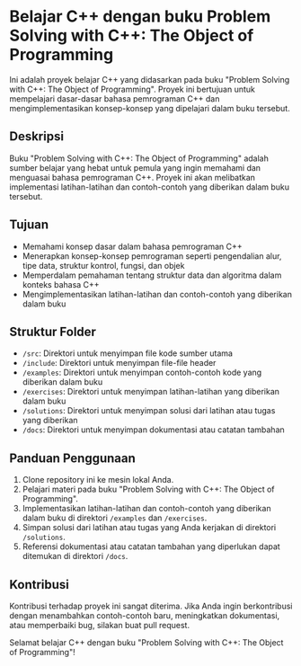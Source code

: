 # Belajar C++ dengan buku Problem Solving with C++: The Object of Programming

Ini adalah proyek belajar C++ yang didasarkan pada buku "Problem Solving with C++: The Object of Programming". Proyek ini bertujuan untuk mempelajari dasar-dasar bahasa pemrograman C++ dan mengimplementasikan konsep-konsep yang dipelajari dalam buku tersebut.

## Deskripsi
Buku "Problem Solving with C++: The Object of Programming" adalah sumber belajar yang hebat untuk pemula yang ingin memahami dan menguasai bahasa pemrograman C++. Proyek ini akan melibatkan implementasi latihan-latihan dan contoh-contoh yang diberikan dalam buku tersebut.

## Tujuan
- Memahami konsep dasar dalam bahasa pemrograman C++
- Menerapkan konsep-konsep pemrograman seperti pengendalian alur, tipe data, struktur kontrol, fungsi, dan objek
- Memperdalam pemahaman tentang struktur data dan algoritma dalam konteks bahasa C++
- Mengimplementasikan latihan-latihan dan contoh-contoh yang diberikan dalam buku

## Struktur Folder
- `/src`: Direktori untuk menyimpan file kode sumber utama
- `/include`: Direktori untuk menyimpan file-file header
- `/examples`: Direktori untuk menyimpan contoh-contoh kode yang diberikan dalam buku
- `/exercises`: Direktori untuk menyimpan latihan-latihan yang diberikan dalam buku
- `/solutions`: Direktori untuk menyimpan solusi dari latihan atau tugas yang diberikan
- `/docs`: Direktori untuk menyimpan dokumentasi atau catatan tambahan

## Panduan Penggunaan
1. Clone repository ini ke mesin lokal Anda.
2. Pelajari materi pada buku "Problem Solving with C++: The Object of Programming".
3. Implementasikan latihan-latihan dan contoh-contoh yang diberikan dalam buku di direktori `/examples` dan `/exercises`.
4. Simpan solusi dari latihan atau tugas yang Anda kerjakan di direktori `/solutions`.
5. Referensi dokumentasi atau catatan tambahan yang diperlukan dapat ditemukan di direktori `/docs`.

## Kontribusi
Kontribusi terhadap proyek ini sangat diterima. Jika Anda ingin berkontribusi dengan menambahkan contoh-contoh baru, meningkatkan dokumentasi, atau memperbaiki bug, silakan buat pull request.


Selamat belajar C++ dengan buku "Problem Solving with C++: The Object of Programming"!
